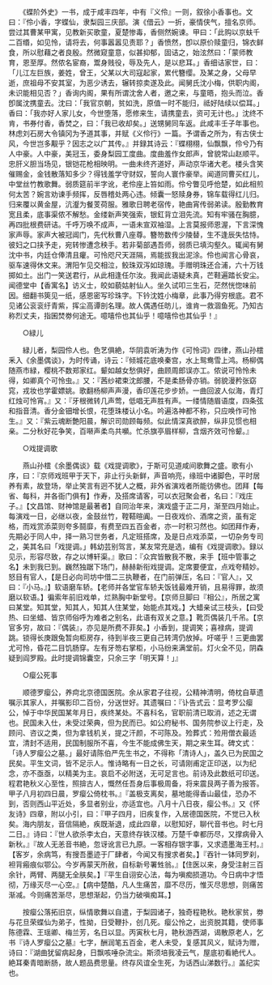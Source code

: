 <!-- { "loadSidebar": true } -->
　　《蝶阶外史》一书，成于咸丰四年，中有『义伶』一则，叙徐小香事也。文曰：『伶小香，字蝶仙，隶梨园三庆部。演《借云》一折，豪情侠气，擅名京师。尝过其曹某甲寓，见教新买歌童，夏楚惨毒，香侧然婉谏。甲曰：「此购以京蚨千二百缗，如见怜，请将去，何事嚣嚣见责耶？」香愤然，卽以原价赎童归，锦衣鲜食，所以慰藉之者良殷。然微窥童意，似甚抑郁，固诘之，始泫然曰：「蒙师教育，恩至厚。然侬名宦裔，鬻身贱役，辱及先人，是以悲耳。」香细诘家世，曰：「儿江左巨族，姜姓，曾王，父某以大司寇起家，累代簪缨。及某之身，父母早逝，庶祖母不安其室，为恶少诱去，辗转掠卖遂及此。闻舅氏沈小梅，供职内阁，未识能相见否？」香询内阁，果有所谓沈舍人者，邀之来，与童晤，抱头而泣。香卽属沈携童去。沈曰：「我官京朝，贫如洗，原值一时不能归，祗好陆续以偿耳。」香曰：「我亦好人家儿女，今世堕落，愿修来生，请携童去，资可无计也。」沈终不肯，书券付香，香焚之，曰：「我已收却矣。」送甥舅同车返。此咸丰壬子年事也。林虑刘石房大令镇冈为予道其事，并赋《义伶行》一篇。予谓香之所为，有古侠士风，今世岂多觏乎？因志之以广其传。』并録其诗云：『蝶栩栩，仙飘飘，伶兮乃有人中豪。人中豪，美冠玉，委身梨园工度曲。度曲羞作女郎声，曾貌常山赵顺平。忠肝义胆当场见，银铠花枪相映明。一曲未终齐道好，声动京华诸大老。楼头含笑催赐金，金钱散落知多少？得钱羞学守财奴，誓向人寰作豪举。闻道同曹买红儿，中堂丝竹教歌舞。弱质筵前半字讹，老伶座上笞如雨。伶兮瞥见呼伧楚，如此相煎何太苦？婉言劝谏手频挥，反唇稽处两心违。倾囊一怒赎身券，锦车载得红儿归。归来覆以黄金屋，沆瀣为餐芰荷服。雅歌日聘老宿传，艳曲宵传弱弟读。殷勤教育宽且柔，底事渠侬不解愁。金缕新声笑强索，银釭背立泪先流。知有牢骚在胸臆，再四批根费研诘。千呼万唤不成声，一语未宣双袖湿。上言莫报师恩渥，下言深愧家声辱。家声大被冠阊门，先代秋曹八座尊。簪笏数传少陵替，生不逢辰失怙恃。彼妇之口挟予走，宛转惨遭念秧手。若非菊部遇吾师，弱质已填沟壑久。辄闻有舅沈中书，内廷仓俸清且癯。可怜咫尺天涯隔，焉能拔我出泥涂。伶也闻言心骨哀，驱车速得休文来。渭阳乍见交相泣，鲛珠双泻如琼瑰。手赠明珠还合浦，六十万钱掷如土。出门一笑送君行，从此相逢任尔汝。我闻此语疑未真，芒鞋遍踏长安尘。闻德堂中【香寓名】访义士，皎如藐姑射仙人。坐久试叩三生石，茫然恍惚味前因。细翻书筴见一纸，感恩密写珍珠字。下钤沈姓小梅章，此事乃得穷根底。君不见诸公衮衮纡青紫，挥尘高谭剖名理。故人偶遇任昉儿，谁肯一救涸鱼死。乃知古称烈丈夫，指囷焚劵何途无。噫嘻伶也其仙乎！噫嘻伶也其仙乎！』 

　　○緑儿 

　　緑儿者，梨园伶人也。色艺俱絶，华阴袁听涛为作《可怜词》四律，燕山孙橒釆入《余墨偶谈》，为时传诵，诗云：『倾城花底唤秦宫，水上鸳鸯雪上鸿。杨柳偶随燕市緑，樱桃不数郑家红。颦如越女愁俱好，曲顾周郎误亦工。侬说可怜怜未得，如卿真个可怜虫。』又：『茜纱裙束沈郎腰，不是柔肠骨亦销。弱貌漫矜张窈窕，戎妆也学霍嫖姚。歌翻杨柳声声漫，香印莲花步步娇。一曲回波人似海，青灯红烛可怜宵。』又：『牙根微转几声莺，低唱无声胜有声。一缕情随眉语度，四条弦和指音清。香分金钿增长恨，花堕珠楼认小名。吟遍洛神都不称，只应唤作可怜生。』又：『紫云魂断艶阳晨，解识司勋顾每频。似此情深真欲醉，纵非见惯也相亲。二分秋好花争笑，百啭声柔鸟共嚬。忙杀旗亭眉样柳，含烟齐效可怜颦。』 

　　○戏提调歌 

　　燕山孙橒《余墨偶谈》载《戏提调歌》，于斯可见道咸间歌舞之盛。歌有小序，曰：『京师戏班甲于天下，非止行头新鲜，声音响亮，缘班中诸脚色，平时居养有素，故登场，举止笑言有迥不犹人之概，非外省演戏者所能彷佛也。团拜【每省、每科，并各衙门俱有】作寿，及搭席请客，可以衣冠聚会者，名曰：『戏庄子。』【文昌馆、财神馆是最著者】自同治年来，演戏盛于正二月，渐至四月始止。每演戏一日，必继以夜，金鼓丝竹，鞺鞳暄阗。一日夜戏价、酒席之资，虽有定格，而戏赏添菜则夸多鬪靡，有费至四五百金者，亦一时积习然也。如团拜作寿，先期必于同人中，择一熟习世务者，凡定班搭席，及是日点戏添菜，一切杂务专司之，美其名曰「戏提调。」韩幼芸别驾言，某友常充是选，编有《戏提调歌》。録以见示，形容尽致，存之以博轩渠。』歌曰：『众宾皆散我不散，来手【班中管事之名】未到我巳到。巍然独踞下场门，赫赫新衔戏提调。定席要便宜，点戏夸精妙。怒目有官人，【是日必向司坊中借二三执鞭者，在门前弹压，名曰：『官人』，又曰：『小马。』】软语磨车轿。【老师并各堂官车轿夫饭钱最难开销，且易得罪，故须磨以软语。】徧索年前旧戏单，烂熟胸中新堂号。【京师旦脚曰『相公』，所居之寓曰某堂。知其堂，知其人，知其人住某堂，始能点其戏。】大蜡亲试三枝头，【曰受热、曰坐蜡、皆京师俗呼为难者之别名，此语有双关之意。】靴页偶装几千吊。【京官多穷，故曰：『偶装』，亦见是所费不菲矣。】小香到，提调笑；喜禄病，提调跳。锁得长庚跟兔暂向柜房存，待到半夜三更自己转湾仍放掉。吁嗟乎！三更曲罢尤可怜，昏花二目饥肠穿。左有牙笏右掌柜，小马纷来满堂前。灯火全不见，阴森疑到阎罗殿。此时提调锦囊空，只余三字「明天算！」』 

　　○瘿公死事 

　　顺德罗瘿公，养疴北京德国医院。余从家君子往视，公精神清明，倚枕自草遗嘱示其家人，并嘱影印二百份，分送世好。其遗嘱曰：『讣告式云：显考罗公瘿公，悼于中华民国某年月日，疾终某处。不喜科名，官职前清已取消，述之无谓也。民国未入仕，未受过荣典，但为民而已。如公府秘书、国务院参议上行走，及顾问、咨议之类，但为拿钱机关，提之汗颜，不可陈及。殓葬式：殓用僧衣最适宜，清封不适用，民国制服所不喜，今生不能成佛生天，期之来生耳。碑文式：「诗人罗瘿公之墓。」最好请陈伯严先生书之，不得称「清诗人」，盖久已为民国之民矣。平生文词，皆不足示人。惟诗略有一日之长，可请刚甫定正印送，以为纪念，亦不亟亟，以精美为主。哀启不必附送，无可足言也。前诗及此数纸可印送。程君艳秋义心至性，照揜古人，慨然任吾身后事极周备，将来震艮两子善为报答。甲子八月初四日晨，罗瘿公倚枕书。』『盖极支离矣，墓地能得香山最佳，恐办不到，否则西山平近处，多显者别业，亦适宜也。八月十八日夜，瘿公书。』又《怀友诗》四章，附以小引，曰：『甲子四月，旧疾复作，入居德国医院，不觉已入秋矣。海内朋友，音信隔絶，疾既渐退，成此四章，以慰知好，聊代音书也。时七月二日。』诗曰：『世人欲杀李太白，天意终存铁汉楼。万楚千幸都历尽，又撑病骨入新秋。』『故人无恙音书絶，忽讶讹言已九原。一客相存银字事，又求遗墨海王村。』【客岁，余病笃，有搜吾墨迹于厂肆者，今闻又有搜求者矣。】『吞针一钵同罗刹，袒背瘢痕似鄂公。今岁再蒙天所赦，自标新号署甡翁。』【住医以来，身受注射三百余针，两臂、两腿无全肤矣。】『平生自诩安心法，每为嗔痴损道功。今日病中才悟彻，万缘灭尽一心空。』【病中楚酷，凡人生痛苦，靡不尽历，惟灭尽思想，则痛苦渐减。今则痛苦渐尽，思想渐起，仍当力破嗔痴耳。】 

　　按瘿公落拓旧京，纵情歌舞以自遣，于梨园诸子，独奇程艳秋。艳秋家贫，劵与花旦荣蝶仙为弟子，性拗，日受鞭扑，创几死。瘿公怜之，出资脱其籍，使师事陈德霖、王瑶卿、梅兰芳，名日以显。丙寅秋七月，艳秋游西湖，谒散原老人，乞书『诗人罗瘿公之墓』七字，酬润笔五百金，老人未受，复感其风义，赋诗为赠，诗曰：『湖曲犹留病起身，日飘咳唾杂流尘。斯须培我凌云气，屋底初看絶代人。絶耳秦青暗断肠，故人题品费思量。终存风谊全生死，为话西山涕数行。』盖纪实也。 

